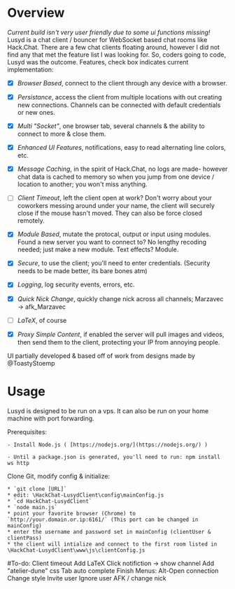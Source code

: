 # Overview
_Current build isn't very user friendly due to some ui functions missing!_
Lusyd is a chat client / bouncer for WebSocket based chat rooms like Hack.Chat.
There are a few chat clients floating around, however I did not find any that met the feature list I was looking for. So, coders going to code, Lusyd was the outcome. Features, check box indicates current implementation:


- [x] *Browser Based*, connect to the client through any device with a browser.
- [x] *Persistance*, access the client from multiple locations with out creating new connections. Channels can be connected with default credentials or new ones.
- [x] *Multi "Socket"*, one browser tab, several channels & the ability to connect to more & close them.
- [x] *Enhanced UI Features*, notifications, easy to read alternating line colors, etc.
- [x] *Message Caching*, in the spirit of Hack.Chat, no logs are made- however chat data is cached to memory so when you jump from one device / location to another; you won't miss anything.
- [ ] *Client Timeout*, left the client open at work? Don't worry about your coworkers messing around under your name, the client will securely close if the mouse hasn't moved. They can also be force closed remotely.
- [x] *Module Based*, mutate the protocal, output or input using modules. Found a new server you want to connect to? No lengthy recoding needed; just make a new module. Text effects? Module.
- [x] *Secure*, to use the client; you'll need to enter credentials. (Security needs to be made better, its bare bones atm)
- [x] *Logging*, log security events, errors, etc.
- [x] *Quick Nick Change*, quickly change nick across all channels; Marzavec -> afk_Marzavec
- [ ] *LaTeX*, of course
- [x] *Proxy Simple Content*, if enabled the server will pull images and videos, then send them to the client, protecting your IP from annoying people.




UI partially developed & based off of work from designs made by @ToastyStoemp




# Usage
Lusyd is designed to be run on a vps. It can also be run on your home machine with port forwarding.

Prerequisites:

	- Install Node.js ( [https://nodejs.org/](https://nodejs.org/) )

	- Until a package.json is generated, you'll need to run: npm install ws http




Clone Git, modify config & initialize:

	* `git clone [URL]`
	* edit: \HackChat-LusydClient\config\mainConfig.js
	* `cd HackChat-LusydClient`
	* `node main.js`
	* point your favorite browser (Chrome) to `http://your.domain.or.ip:6161/` (This port can be changed in mainConfig)
	* enter the username and password set in mainConfig (clientUser & clientPass)
	* the client will intialize and connect to the first room listed in \HackChat-LusydClient\www\js\clientConfig.js




#To-do:
	Client timeout
	Add LaTeX
	Click notifiction -> show channel
	Add "atelier-dune" css
	Tab auto complete
	Finish Menus:
		Alt-Open connection
		Change style
		Invite user
		Ignore user
		AFK / change nick

